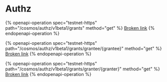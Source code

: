 # Authz

{% openapi-operation spec="testnet-https" path="/cosmos/authz/v1beta1/grants" method="get" %}
[Broken link](broken-reference)
{% endopenapi-operation %}

{% openapi-operation spec="testnet-https" path="/cosmos/authz/v1beta1/grants/grantee/{grantee}" method="get" %}
[Broken link](broken-reference)
{% endopenapi-operation %}

{% openapi-operation spec="testnet-https" path="/cosmos/authz/v1beta1/grants/granter/{granter}" method="get" %}
[Broken link](broken-reference)
{% endopenapi-operation %}
